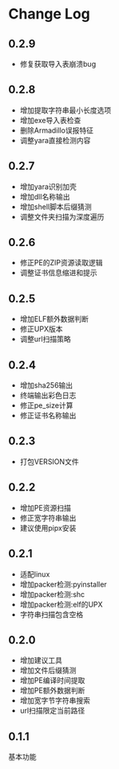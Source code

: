 # Change Log

## 0.2.9
- 修复获取导入表崩溃bug

## 0.2.8
- 增加提取字符串最小长度选项
- 增加exe导入表检查
- 删除Armadillo误报特征
- 调整yara直接检测内容

## 0.2.7
- 增加yara识别加壳
- 增加dll名称输出
- 增加shell脚本后缀猜测
- 调整文件夹扫描为深度遍历

## 0.2.6
- 修正PE的ZIP资源读取逻辑
- 调整证书信息缩进和提示

## 0.2.5
- 增加ELF额外数据判断
- 修正UPX版本
- 调整url扫描策略

## 0.2.4
- 增加sha256输出
- 终端输出彩色日志
- 修正pe_size计算
- 修正证书名称输出

## 0.2.3
- 打包VERSION文件

## 0.2.2
- 增加PE资源扫描
- 修正宽字符串输出
- 建议使用pipx安装

## 0.2.1
- 适配linux
- 增加packer检测:pyinstaller
- 增加packer检测:shc
- 增加packer检测:elf的UPX
- 字符串扫描包含空格

## 0.2.0
- 增加建议工具
- 增加文件后缀猜测
- 增加PE编译时间提取
- 增加PE额外数据判断
- 增加宽字节字符串搜索
- url扫描限定当前路径

## 0.1.1
基本功能  
